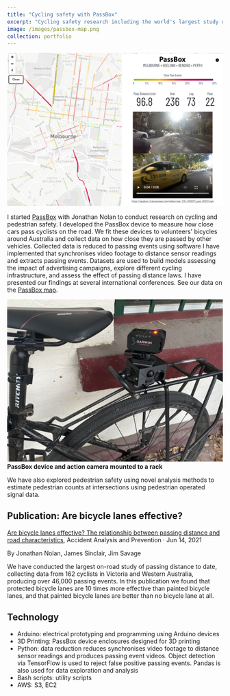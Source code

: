 ```yaml
---
title: "Cycling safety with PassBox"
excerpt: "Cycling safety research including the world's largest study on passing distance, and the world's first on-road assessment of minimum passing distance laws"
image: /images/passbox-map.png
collection: portfolio
---
```


![PassBox map](/images/passbox-map.png)


I started [PassBox](https://passbox.org) with Jonathan Nolan to conduct research on cycling and pedestrian safety. I developed the PassBox device to measure how close cars pass cyclists on the road. We fit these devices to volunteers' bicycles around Australia and collect data on how close they are passed by other vehicles. Collected data is reduced to passing events using software I have implemented that synchronises video footage to distance sensor readings and extracts passing events. Datasets are used to build models assessing the impact of advertising campaigns, explore different cycling infrastructure, and assess the effect of passing distance laws. I have presented our findings at several international conferences. See our data on the [PassBox map](https://passbox.org/map).

<!-- image of passbox device -->
![PassBox mounted to a rack](/images/passbox_rear.JPEG)
__PassBox device and action camera mounted to a rack__

We have also explored pedestrian safety using novel analysis methods to estimate pedestrian counts at intersections using pedestrian operated signal data.

<!-- reference to paper -->

## Publication: Are bicycle lanes effective?

[Are bicycle lanes effective? The relationship between passing distance and road characteristics](https://www.sciencedirect.com/science/article/pii/S0001457521002153), Accident Analysis and Prevention · Jun 14, 2021

By Jonathan Nolan, James Sinclair, Jim Savage

We have conducted the largest on-road study of passing distance to date, collecting data from 162 cyclists in Victoria and Western Australia, producing over 46,000 passing events. In this publication we found that protected bicycle lanes are 10 times more effective than painted bicycle lanes, and that painted bicycle lanes are better than no bicycle lane at all.

## Technology

- Arduino: electrical prototyping and programming using Arduino devices
- 3D Printing: PassBox device enclosures designed for 3D printing
- Python: data reduction reduces synchronises video footage to distance sensor readings
  and produces passing event videos. Object detection via TensorFlow is used to reject false positive passing events. Pandas is also used for data exploration and analysis
- Bash scripts: utility scripts
- AWS: S3, EC2